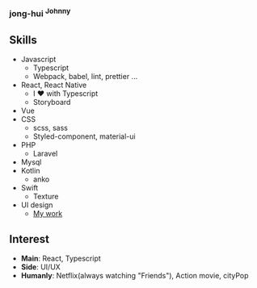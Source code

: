 ### jong-hui <sup>Johnny</sup>

<!--
**jong-hui/jong-hui** is a ✨ _special_ ✨ repository because its `README.md` (this file) appears on your GitHub profile.

Here are some ideas to get you started:

- 🔭 I’m currently working on ...
- 🌱 I’m currently learning ...
- 👯 I’m looking to collaborate on ...
- 🤔 I’m looking for help with ...
- 💬 Ask me about ...
- 📫 How to reach me: ...
- 😄 Pronouns: ...
- ⚡ Fun fact: ...
-->

## Skills
- Javascript
  - Typescript
  - Webpack, babel, lint, prettier ...
- React, React Native
  - I ❤️ with Typescript
  - Storyboard
- Vue
- CSS
  - scss, sass
  - Styled-component, material-ui
- PHP
  - Laravel
- Mysql
- Kotlin
  - anko
- Swift
  - Texture
- UI design
  - [My work](https://www.pinterest.co.kr/lIlllIIIIlIllI/portfolio/)
  
## Interest

- **Main**: React, Typescript
- **Side**: UI/UX
- **Humanly**: Netflix(always watching "Friends"), Action movie, cityPop
